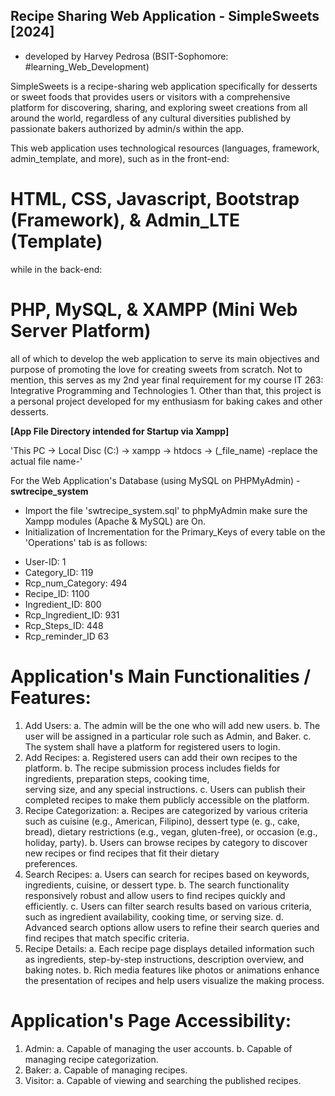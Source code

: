 ## Recipe Sharing Web Application - SimpleSweets [2024] 
- developed by Harvey Pedrosa (BSIT-Sophomore: #learning_Web_Development)

SimpleSweets is a recipe-sharing web application specifically for desserts or sweet foods that provides users or visitors with a comprehensive platform for discovering, sharing, and exploring sweet creations from all around the world, regardless of any cultural diversities published by passionate bakers authorized by admin/s within the app.

This web application uses technological resources (languages, framework, admin_template, and more), such as in the front-end:
# HTML, CSS, Javascript, Bootstrap (Framework), & Admin_LTE (Template)
while in the back-end:
# PHP, MySQL, & XAMPP (Mini Web Server Platform)
all of which to develop the web application to serve its main objectives and purpose of promoting the love for creating sweets from scratch. Not to mention, this serves as my 2nd year final requirement for my course IT 263: Integrative Programming and Technologies 1. Other than that, this project is a personal project developed for my enthusiasm for baking cakes and other desserts.

**[App File Directory intended for Startup via Xampp]**

'This PC -> Local Disc (C:) -> xampp -> htdocs -> (_file_name) -replace the actual file name-'

For the Web Application's Database (using MySQL on PHPMyAdmin) - **swtrecipe_system**
  - Import the file 'swtrecipe_system.sql' to phpMyAdmin make sure the Xampp modules (Apache & MySQL) are On.
  - Initialization of Incrementation for the Primary_Keys of every table on the 'Operations' tab is as follows:

* User-ID: 1
* Category_ID: 119
* Rcp_num_Category: 494
* Recipe_ID: 1100
* Ingredient_ID: 800
* Rcp_Ingredient_ID: 931
* Rcp_Steps_ID: 448
* Rcp_reminder_ID 63


# Application's Main Functionalities / Features:
1. Add Users:
    a. The admin will be the one who will add new users.
    b. The user will be assigned in a particular role such as Admin, and Baker.
    c. The system shall have a platform for registered users to login.
2. Add Recipes:
    a. Registered users can add their own recipes to the platform.
    b. The recipe submission process includes fields for ingredients, preparation steps, cooking time,     
       serving size, and any special instructions.
    c. Users can publish their completed recipes to make them publicly accessible on the platform. 
3. Recipe Categorization:
    a. Recipes are categorized by various criteria such as cuisine (e.g., American, Filipino), dessert type (e.
       g., cake, bread), dietary restrictions (e.g., vegan, gluten-free), or occasion (e.g., holiday, party).
    b. Users can browse recipes by category to discover new recipes or find recipes that fit their dietary   
       preferences.
4. Search Recipes:
    a. Users can search for recipes based on keywords, ingredients, cuisine, or dessert type.
    b. The search functionality responsively robust and allow users to find recipes quickly and efficiently.
    c. Users can filter search results based on various criteria, such as ingredient availability, cooking time, 
       or serving size.
    d. Advanced search options allow users to refine their search queries and find recipes that 
       match specific criteria.
5. Recipe Details:
    a. Each recipe page displays detailed information such as ingredients, step-by-step instructions, description 
       overview, and baking notes.
    b. Rich media features like photos or animations enhance the presentation of recipes and help 
       users visualize the making process.


# Application's Page Accessibility:
1. Admin:
    a. Capable of managing the user accounts.
    b. Capable of managing recipe categorization.
2. Baker:
    a. Capable of managing recipes. 
3. Visitor: 
    a. Capable of viewing and searching the published recipes.
